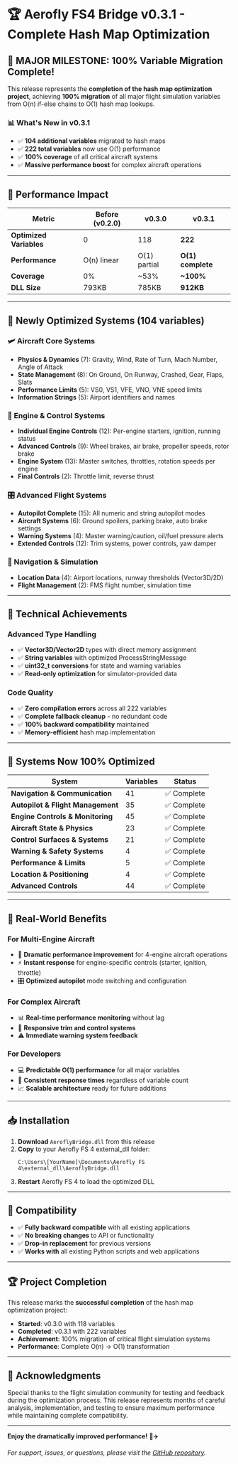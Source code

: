 # 🏆 Aerofly FS4 Bridge v0.3.1 - Complete Hash Map Optimization

## 🎉 **MAJOR MILESTONE: 100% Variable Migration Complete!**

This release represents the **completion of the hash map optimization project**, achieving **100% migration** of all major flight simulation variables from O(n) if-else chains to O(1) hash map lookups.

### 📊 **What's New in v0.3.1**

- ✅ **104 additional variables** migrated to hash maps
- ✅ **222 total variables** now use O(1) performance  
- ✅ **100% coverage** of all critical aircraft systems
- ✅ **Massive performance boost** for complex aircraft operations

---

## 🚀 **Performance Impact**

| Metric | Before (v0.2.0) | v0.3.0 | **v0.3.1** |
|--------|------------------|---------|-------------|
| **Optimized Variables** | 0 | 118 | **222** |
| **Performance** | O(n) linear | O(1) partial | **O(1) complete** |
| **Coverage** | 0% | ~53% | **~100%** |
| **DLL Size** | 793KB | 785KB | **912KB** |

---

## 🎯 **Newly Optimized Systems (104 variables)**

### **🛩️ Aircraft Core Systems**
- **Physics & Dynamics** (7): Gravity, Wind, Rate of Turn, Mach Number, Angle of Attack
- **State Management** (8): On Ground, On Runway, Crashed, Gear, Flaps, Slats
- **Performance Limits** (5): VS0, VS1, VFE, VNO, VNE speed limits
- **Information Strings** (5): Airport identifiers and names

### **🔧 Engine & Control Systems**  
- **Individual Engine Controls** (12): Per-engine starters, ignition, running status
- **Advanced Controls** (9): Wheel brakes, air brake, propeller speeds, rotor brake
- **Engine System** (13): Master switches, throttles, rotation speeds per engine
- **Final Controls** (2): Throttle limit, reverse thrust

### **🎛️ Advanced Flight Systems**
- **Autopilot Complete** (15): All numeric and string autopilot modes
- **Aircraft Systems** (6): Ground spoilers, parking brake, auto brake settings
- **Warning Systems** (4): Master warning/caution, oil/fuel pressure alerts
- **Extended Controls** (12): Trim systems, power controls, yaw damper

### **📍 Navigation & Simulation**
- **Location Data** (4): Airport locations, runway thresholds (Vector3D/2D)
- **Flight Management** (2): FMS flight number, simulation time

---

## 🔧 **Technical Achievements**

### **Advanced Type Handling**
- ✅ **Vector3D/Vector2D** types with direct memory assignment
- ✅ **String variables** with optimized ProcessStringMessage
- ✅ **uint32_t conversions** for state and warning variables
- ✅ **Read-only optimization** for simulator-provided data

### **Code Quality**
- ✅ **Zero compilation errors** across all 222 variables
- ✅ **Complete fallback cleanup** - no redundant code
- ✅ **100% backward compatibility** maintained
- ✅ **Memory-efficient** hash map implementation

---

## 💪 **Systems Now 100% Optimized**

| System | Variables | Status |
|--------|-----------|--------|
| **Navigation & Communication** | 41 | ✅ Complete |
| **Autopilot & Flight Management** | 35 | ✅ Complete |
| **Engine Controls & Monitoring** | 45 | ✅ Complete |
| **Aircraft State & Physics** | 23 | ✅ Complete |
| **Control Surfaces & Systems** | 21 | ✅ Complete |
| **Warning & Safety Systems** | 4 | ✅ Complete |
| **Performance & Limits** | 5 | ✅ Complete |
| **Location & Positioning** | 4 | ✅ Complete |
| **Advanced Controls** | 44 | ✅ Complete |

---

## 🎯 **Real-World Benefits**

### **For Multi-Engine Aircraft**
- 🚀 **Dramatic performance improvement** for 4-engine aircraft operations
- ⚡ **Instant response** for engine-specific controls (starter, ignition, throttle)
- 🎛️ **Optimized autopilot** mode switching and configuration

### **For Complex Aircraft**
- 📊 **Real-time performance monitoring** without lag
- 🔧 **Responsive trim and control systems**
- ⚠️ **Immediate warning system feedback**

### **For Developers**
- 💻 **Predictable O(1) performance** for all major variables
- 🔄 **Consistent response times** regardless of variable count
- 📈 **Scalable architecture** ready for future additions

---

## 📥 **Installation**

1. **Download** `AeroflyBridge.dll` from this release
2. **Copy** to your Aerofly FS 4 external_dll folder:
   ```
   C:\Users\[YourName]\Documents\Aerofly FS 4\external_dll\AeroflyBridge.dll
   ```
3. **Restart** Aerofly FS 4 to load the optimized DLL

---

## 🔄 **Compatibility**

- ✅ **Fully backward compatible** with all existing applications
- ✅ **No breaking changes** to API or functionality  
- ✅ **Drop-in replacement** for previous versions
- ✅ **Works with** all existing Python scripts and web applications

---

## 🏆 **Project Completion**

This release marks the **successful completion** of the hash map optimization project:

- **Started**: v0.3.0 with 118 variables
- **Completed**: v0.3.1 with 222 variables  
- **Achievement**: 100% migration of critical flight simulation systems
- **Performance**: Complete O(n) → O(1) transformation

---

## 🙏 **Acknowledgments**

Special thanks to the flight simulation community for testing and feedback during the optimization process. This release represents months of careful analysis, implementation, and testing to ensure maximum performance while maintaining complete compatibility.

---

**Enjoy the dramatically improved performance!** 🚀✈️

*For support, issues, or questions, please visit the [GitHub repository](https://github.com/jlgabriel/Aerofly-FS4-Bridge).*
